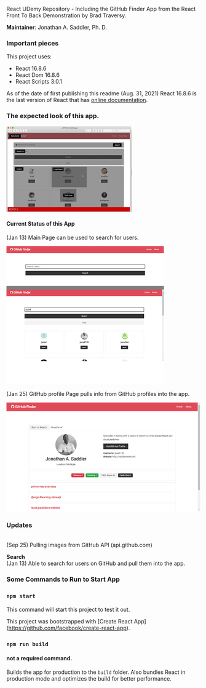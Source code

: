 React UDemy Repository - Including the GitHub Finder App from the React Front To Back Demonstration by Brad Traversy. 

**Maintainer**: Jonathan A. Saddler, Ph. D.

### Important pieces
This project uses:
- React 16.8.6 
- React Dom 16.8.6
- React Scripts 3.0.1

As of the date of first publishing this readme (Aug. 31, 2021)
React 16.8.6 is the last version of React that has [online 
documentation](https://5d4b5feba32acd0008d0df98--reactjs.netlify.app). 

### The expected look of this app.

![ExpectedOutput](https://github.com/jazad136/react-udemy-github-finder2/blob/main/images/Expectation.png) 


#### Current Status of this App
(Jan 13) Main Page can be used to search for users. 

![Current Status of Main Page](https://github.com/jazad136/react-udemy-github-finder2/blob/main/images/status-githubfinder-routera2-2.png) 

(Jan 25) GitHub profile Page pulls info from GitHub profiles into the app. 

![Current Status of GitHub Profile Page](https://github.com/jazad136/react-udemy-github-finder2/blob/main/images/status-githubfinder-usera2.png)

### Updates
<br>(Sep 25) Pulling images from GitHub API (api.github.com)

**Search**
<br>(Jan 13) Able to search for users on GitHub and pull them into the app. 

### Some Commands to Run to Start App

### `npm start`
This command will start this project to test it out. 

This project was bootstrapped with [Create React App] 
(https://github.com/facebook/create-react-app). 

### `npm run build`

#### not a required command. 
Builds the app for production to the `build` folder. Also bundles React in production mode 
and optimizes the build for better performance.
